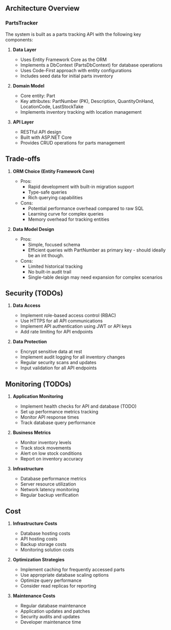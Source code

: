 ## Architecture Overview

### PartsTracker

The system is built as a parts tracking API with the following key components:

1. **Data Layer**
   - Uses Entity Framework Core as the ORM
   - Implements a DbContext (PartsDbContext) for database operations
   - Uses Code-First approach with entity configurations
   - Includes seed data for initial parts inventory

2. **Domain Model**
   - Core entity: Part
   - Key attributes: PartNumber (PK), Description, QuantityOnHand, LocationCode, LastStockTake
   - Implements inventory tracking with location management

3. **API Layer**
   - RESTful API design
   - Built with ASP.NET Core
   - Provides CRUD operations for parts management

## Trade-offs

1. **ORM Choice (Entity Framework Core)**
   - Pros:
     - Rapid development with built-in migration support
     - Type-safe queries
     - Rich querying capabilities
   - Cons:
     - Potential performance overhead compared to raw SQL
     - Learning curve for complex queries
     - Memory overhead for tracking entities

2. **Data Model Design**
   - Pros:
     - Simple, focused schema
     - Efficient queries with PartNumber as primary key - should ideally be an int though.
   - Cons:
     - Limited historical tracking
     - No built-in audit trail
     - Single-table design may need expansion for complex scenarios

## Security (TODOs)

1. **Data Access**
   - Implement role-based access control (RBAC)
   - Use HTTPS for all API communications
   - Implement API authentication using JWT or API keys
   - Add rate limiting for API endpoints

2. **Data Protection**
   - Encrypt sensitive data at rest
   - Implement audit logging for all inventory changes
   - Regular security scans and updates
   - Input validation for all API endpoints

## Monitoring (TODOs)

1. **Application Monitoring**
   - Implement health checks for API and database (TODO)
   - Set up performance metrics tracking
   - Monitor API response times
   - Track database query performance

2. **Business Metrics**
   - Monitor inventory levels
   - Track stock movements
   - Alert on low stock conditions
   - Report on inventory accuracy

3. **Infrastructure**
   - Database performance metrics
   - Server resource utilization
   - Network latency monitoring
   - Regular backup verification

## Cost

1. **Infrastructure Costs**
   - Database hosting costs
   - API hosting costs
   - Backup storage costs
   - Monitoring solution costs

2. **Optimization Strategies**
   - Implement caching for frequently accessed parts
   - Use appropriate database scaling options
   - Optimize query performance
   - Consider read replicas for reporting

3. **Maintenance Costs**
   - Regular database maintenance
   - Application updates and patches
   - Security audits and updates
   - Developer maintenance time